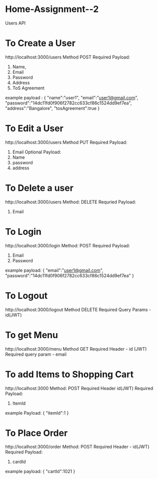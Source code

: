 # Home-Assignment--2

Users API

# To Create a  User

http://localhost:3000/users
Method POST
Required Payload:
1. Name,
2. Email
3. Password
4. Address
5. ToS Agreement

example payload :
{
  "name":"user1",
  "email":"user1@gmail.com",
  "password":"14dc11fd0f906f2782cc633cf86c1524dd9ef7ea",
  "address":"Bangalore",
  "tosAgreement":true
}

# To Edit a User
http://localhost:3000/users
Method PUT
Required Payload:
1. Email
Optional Payload:
1. Name
2. password
3. address

# To Delete a user
http://localhost:3000/users
Method: DELETE
Requried Payload:
1. Email

# To Login
http://localhost:3000/login
Method: POST
Required Payload:
1. Email
2. Password

example payload:
{
  "email":"user1@gmail.com",
  "password":"14dc11fd0f906f2782cc633cf86c1524dd9ef7ea"
}

# To Logout
http://localhost:3000/logout
Method DELETE
Required Query Params - id(JWT)


# To get Menu
http://localhost:3000/menu
Method GET
Required Header - id (JWT)
Required query param - email

# To add Items to Shopping Cart
http://localhost:3000
Method: POST
Required Header id(JWT)
Required Payload:
1. ItemId

example Payload:
{
  "itemId":1
}

# To Place Order
http://localhost:3000/order
Method: POST
Required Header - id(JWT)
Required Payload:
1. cardId

example payload:
{
  "cartId":1021
}
